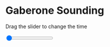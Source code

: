 <h1>Gaberone Sounding</h1>
<p>Drag the slider to change the time</p>

<div class="slidecontainer">
<input oninput='setImage(this)' class="slider" type="range" min="0" max="6" value="0" step="1" />
<img id='img'/>
</div>

<script>
var img = document.getElementById('img');
var img_array = ['/assets/images/skwt/skd_gaberone_wrfout_d01_2020-06-02_12:00:00.png',
'/assets/images/skwt/skd_gaberone_wrfout_d01_2020-06-02_18:00:00.png',
'/assets/images/skwt/skd_gaberone_wrfout_d01_2020-06-03_00:00:00.png',
'/assets/images/skwt/skd_gaberone_wrfout_d01_2020-06-03_06:00:00.png',
'/assets/images/skwt/skd_gaberone_wrfout_d01_2020-06-03_12:00:00.png',
'/assets/images/skwt/skd_gaberone_wrfout_d01_2020-06-03_18:00:00.png',];
function setImage(obj)
{
        var value = obj.value;
        img.src = img_array[value];

}
</script>
